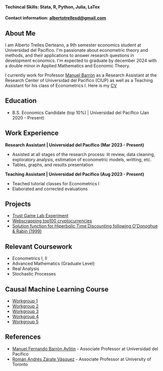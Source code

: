 #### Techincal Skills: Stata, R, Python, Julia, LaTex 
#### Contact information: albertotrellesd@gmail.com

## About Me
I am Alberto Trelles Derteano, a 9th semester economics student at Universidad del Pacífico. I'm passionate about econometric theory and methods, and their applications to answer research questions in development economics. I'm expected to graduate by december 2024 with a double minor in Applied Mathematics and Economic Theory.  

I currently work for Professor [Manuel Barrón](https://www.ocf.berkeley.edu/~manuelb/) as a Research Assistant at the Research Center of Universidad del Pacífico (CIUP) as well as a Teaching Assistant for his class of Econometrics I. Here is my [CV](https://github.com/albertotrelles/albertotrelles.github.io/blob/main/CV.pdf)

## Education
- B.S. Economics Candidate (top 10%) | Universidad del Pacífico (Jan 2020 - Present)
  
## Work Experience

**Research Assistant | Universidad del Pacífico (Mar 2023 - Present)**
- Assisted at all stages of the research process: lit review, data cleaning, exploratory analysis, estimation of econometric models, writting, etc.
- Tables, graphs, and results presentation

**Teaching Assistant | Universidad del Pacífico (Aug 2023 - Present)**
- Teached tutorial classes for Econometrics I
- Elaborated and corrected evaluations

## Projects
- [Trust Game Lab Experiment](https://github.com/albertotrelles/Trust_Game)
- [Webscrapping top100 cryptocurrencies](https://github.com/albertotrelles/Miscellaneous/blob/main/BScryptocurrencies.py)
- [Solution function for Hiperbolic Time Discounting following O'Donoghue & Rabin (1999)](https://github.com/albertotrelles/Miscellaneous/tree/main/intertemporal_preferences)

## Relevant Coursework 
- Econometrics I, II
- Advanced Mathematics (Graduate Level)
- Real Analysis
- Stochastic Processes 

## Causal Machine Learning Course
- [Workgroup 1](https://github.com/albertotrelles/Causal-ML-Course-2024-I-/tree/main/workgroup1)
- [Workgroup 2](https://github.com/albertotrelles/Causal-ML-Course-2024-I-/tree/main/workgroup2)
- [Workgroup 3](https://github.com/albertotrelles/Causal-ML-Course-2024-I-/tree/main/workgroup3)
- [Workgroup 4](https://github.com/albertotrelles/Causal-ML-Course-2024-I-/tree/main/workgroup4)
- [Workgroup 5](https://github.com/albertotrelles/Causal-ML-Course-2024-I-/tree/main/workgroup5)

## References
- [Manuel Fernando Barrón Ayllón](https://www.ocf.berkeley.edu/~manuelb/) - Associate Professor at Universidad del Pacífico
- [Román Andrés Zárate Vásquez](https://www.razarate.com/) - Associate Professor at University of Toronto 


